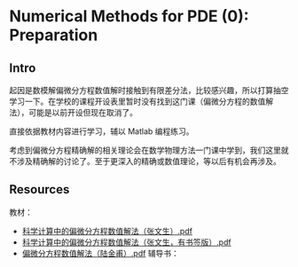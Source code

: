 # Numerical Methods for PDE (0): Preparation

## Intro

起因是数模解偏微分方程数值解时接触到有限差分法，比较感兴趣，所以打算抽空学习一下。在学校的课程开设表里暂时没有找到这门课（偏微分方程的数值解法），可能是以前开设但现在取消了。

直接依据教材内容进行学习，辅以 Matlab 编程练习。





考虑到偏微分方程精确解的相关理论会在数学物理方法一门课中学到，我们这里就不涉及精确解的讨论了。至于更深入的精确或数值理论，等以后有机会再涉及。

## Resources 


教材：
- [科学计算中的偏微分方程数值解法（张文生）.pdf](https://www.writebug.com/static/uploads/2024/8/4/ce21a47157bfcba5b44bf27dbfa9fb1c.pdf)
- [科学计算中的偏微分方程数值解法（张文生，有书签版）.pdf](/static/uploads/2024/8/15/fc41d33c5dd88be8f041549ba71efe4c.pdf)
- [偏微分方程数值解法（陆金甫）.pdf](https://www.writebug.com/static/uploads/2024/8/4/f70d655ff4aed3522498fa632f42d7fe.pdf)
辅导书：

